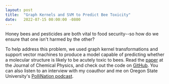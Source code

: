 ```yaml
---
layout: post
title:  "Graph Kernels and SVM to Predict Bee Toxicity"
date:   2022-07-15 00:00:00 -0800
---
```


Honey bees and pesticides are both vital to food security--so how do we ensure that one isn't harmed by the other?

To help address this problem, we used graph kernel transformations and support vector machines to produce a model capable of predicting whether a molecular structure is likely to be acutely toxic to bees.  Read the [paper][paper] at the Journal of Chemical Physics, and check out the code on [GitHub][github]. You can also listen to an interview with my coauthor and me on Oregon State University's [PolliNation podcast][podcast].

[paper]: https://aip.scitation.org/doi/10.1063/5.0090573
[github]: https://github.com/SimonEnsemble/graph-kernel-SVM-for-toxicity-of-pesticides-to-bees
[podcast]: https://extension.oregonstate.edu/podcast/pollination-podcast/216-yang-henle-machines-learning-classify-insecticides-toxic-bees
